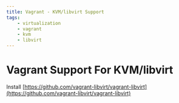 ```yaml
---
title: Vagrant - KVM/libvirt Support
tags:
    - virtualization
    - vagrant
    - kvm
    - libvirt
---
```


# Vagrant Support For KVM/libvirt

Install [https://github.com/vagrant-libvirt/vagrant-libvirt](https://github.com/vagrant-libvirt/vagrant-libvirt)
